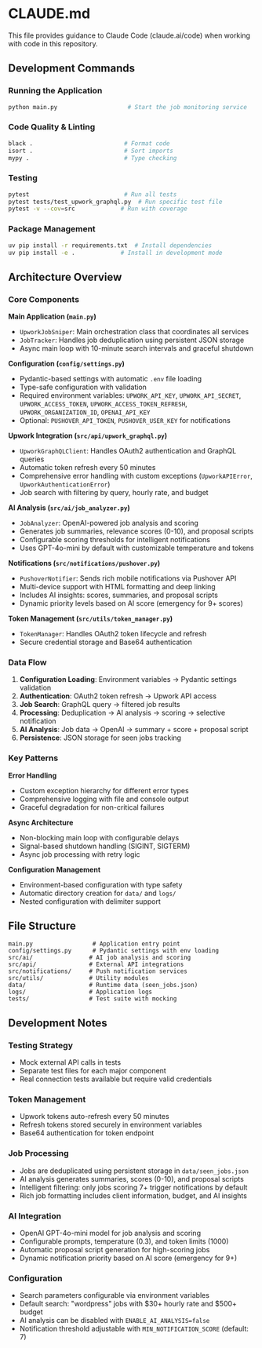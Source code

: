 # CLAUDE.md

This file provides guidance to Claude Code (claude.ai/code) when working with code in this repository.

## Development Commands

### Running the Application
```bash
python main.py                    # Start the job monitoring service
```

### Code Quality & Linting
```bash
black .                          # Format code
isort .                          # Sort imports
mypy .                           # Type checking
```

### Testing
```bash
pytest                           # Run all tests
pytest tests/test_upwork_graphql.py  # Run specific test file
pytest -v --cov=src             # Run with coverage
```

### Package Management
```bash
uv pip install -r requirements.txt  # Install dependencies
uv pip install -e .             # Install in development mode
```

## Architecture Overview

### Core Components

**Main Application (`main.py`)**
- `UpworkJobSniper`: Main orchestration class that coordinates all services
- `JobTracker`: Handles job deduplication using persistent JSON storage
- Async main loop with 10-minute search intervals and graceful shutdown

**Configuration (`config/settings.py`)**
- Pydantic-based settings with automatic `.env` file loading
- Type-safe configuration with validation
- Required environment variables: `UPWORK_API_KEY`, `UPWORK_API_SECRET`, `UPWORK_ACCESS_TOKEN`, `UPWORK_ACCESS_TOKEN_REFRESH`, `UPWORK_ORGANIZATION_ID`, `OPENAI_API_KEY`
- Optional: `PUSHOVER_API_TOKEN`, `PUSHOVER_USER_KEY` for notifications

**Upwork Integration (`src/api/upwork_graphql.py`)**
- `UpworkGraphQLClient`: Handles OAuth2 authentication and GraphQL queries
- Automatic token refresh every 50 minutes
- Comprehensive error handling with custom exceptions (`UpworkAPIError`, `UpworkAuthenticationError`)
- Job search with filtering by query, hourly rate, and budget

**AI Analysis (`src/ai/job_analyzer.py`)**
- `JobAnalyzer`: OpenAI-powered job analysis and scoring
- Generates job summaries, relevance scores (0-10), and proposal scripts
- Configurable scoring thresholds for intelligent notifications
- Uses GPT-4o-mini by default with customizable temperature and tokens

**Notifications (`src/notifications/pushover.py`)**
- `PushoverNotifier`: Sends rich mobile notifications via Pushover API
- Multi-device support with HTML formatting and deep linking
- Includes AI insights: scores, summaries, and proposal scripts
- Dynamic priority levels based on AI score (emergency for 9+ scores)

**Token Management (`src/utils/token_manager.py`)**
- `TokenManager`: Handles OAuth2 token lifecycle and refresh
- Secure credential storage and Base64 authentication

### Data Flow

1. **Configuration Loading**: Environment variables → Pydantic settings validation
2. **Authentication**: OAuth2 token refresh → Upwork API access
3. **Job Search**: GraphQL query → filtered job results
4. **Processing**: Deduplication → AI analysis → scoring → selective notification
5. **AI Analysis**: Job data → OpenAI → summary + score + proposal script
6. **Persistence**: JSON storage for seen jobs tracking

### Key Patterns

**Error Handling**
- Custom exception hierarchy for different error types
- Comprehensive logging with file and console output
- Graceful degradation for non-critical failures

**Async Architecture**
- Non-blocking main loop with configurable delays
- Signal-based shutdown handling (SIGINT, SIGTERM)
- Async job processing with retry logic

**Configuration Management**
- Environment-based configuration with type safety
- Automatic directory creation for `data/` and `logs/`
- Nested configuration with delimiter support

## File Structure

```
main.py                 # Application entry point
config/settings.py      # Pydantic settings with env loading
src/ai/                # AI job analysis and scoring
src/api/               # External API integrations
src/notifications/     # Push notification services  
src/utils/             # Utility modules
data/                  # Runtime data (seen_jobs.json)
logs/                  # Application logs
tests/                 # Test suite with mocking
```

## Development Notes

### Testing Strategy
- Mock external API calls in tests
- Separate test files for each major component
- Real connection tests available but require valid credentials

### Token Management
- Upwork tokens auto-refresh every 50 minutes
- Refresh tokens stored securely in environment variables
- Base64 authentication for token endpoint

### Job Processing
- Jobs are deduplicated using persistent storage in `data/seen_jobs.json`
- AI analysis generates summaries, scores (0-10), and proposal scripts
- Intelligent filtering: only jobs scoring 7+ trigger notifications by default
- Rich job formatting includes client information, budget, and AI insights

### AI Integration
- OpenAI GPT-4o-mini model for job analysis and scoring
- Configurable prompts, temperature (0.3), and token limits (1000)
- Automatic proposal script generation for high-scoring jobs
- Dynamic notification priority based on AI score (emergency for 9+)

### Configuration
- Search parameters configurable via environment variables
- Default search: "wordpress" jobs with $30+ hourly rate and $500+ budget
- AI analysis can be disabled with `ENABLE_AI_ANALYSIS=false`
- Notification threshold adjustable with `MIN_NOTIFICATION_SCORE` (default: 7)